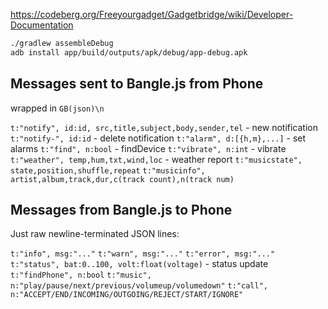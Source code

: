 
https://codeberg.org/Freeyourgadget/Gadgetbridge/wiki/Developer-Documentation

```Bash
./gradlew assembleDebug
adb install app/build/outputs/apk/debug/app-debug.apk
```

Messages sent to Bangle.js from Phone
--------------------------------------

wrapped in `GB(json)\n`

`t:"notify", id:id, src,title,subject,body,sender,tel`  - new notification
`t:"notify-", id:id`  - delete notification
`t:"alarm", d:[{h,m},...]`  - set alarms
`t:"find", n:bool`  - findDevice
`t:"vibrate", n:int`  - vibrate
`t:"weather", temp,hum,txt,wind,loc`  - weather report
`t:"musicstate", state,position,shuffle,repeat`
`t:"musicinfo", artist,album,track,dur,c(track count),n(track num)`

Messages from Bangle.js to Phone
--------------------------------

Just raw newline-terminated JSON lines:

`t:"info", msg:"..."`
`t:"warn", msg:"..."`
`t:"error", msg:"..."`
`t:"status", bat:0..100, volt:float(voltage)` - status update
`t:"findPhone", n:bool`
`t:"music", n:"play/pause/next/previous/volumeup/volumedown"`
`t:"call", n:"ACCEPT/END/INCOMING/OUTGOING/REJECT/START/IGNORE"`
